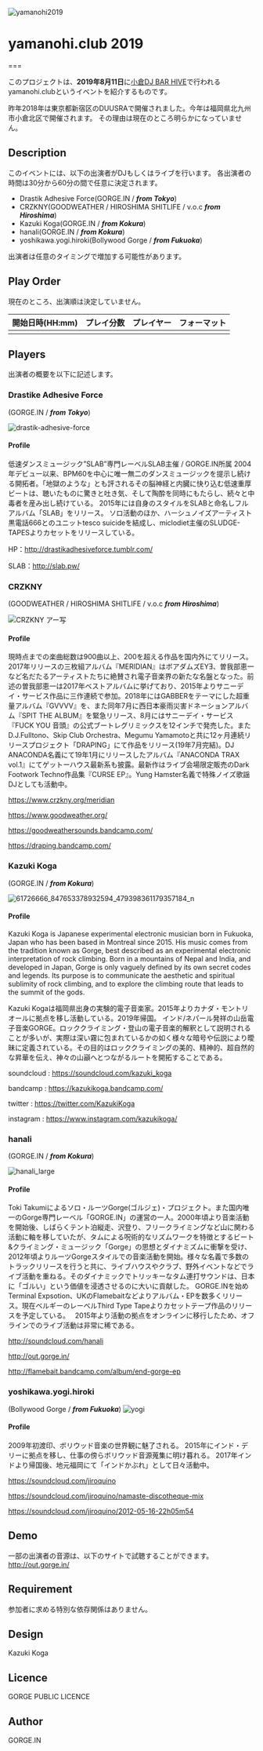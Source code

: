 ![yamanohi2019](https://user-images.githubusercontent.com/10110956/61601148-21354f80-ac6f-11e9-9f53-ea2d0ab2784b.jpg)

# yamanohi.club 2019
===

このプロジェクトは、**2019年8月11日**に[小倉DJ BAR HIVE](https://djbarhivekokura.tumblr.com/)で行われるyamanohi.clubというイベントを紹介するものです。

昨年2018年は東京都新宿区のDUUSRAで開催されました。今年は福岡県北九州市小倉北区で開催されます。
その理由は現在のところ明らかになっていません。

## Description

このイベントには、以下の出演者がDJもしくはライブを行います。
各出演者の時間は30分から60分の間で任意に決定されます。

- Drastik Adhesive Force(GORGE.IN / ***from Tokyo***)
- CRZKNY(GOODWEATHER / HIROSHIMA SHITLIFE / v.o.c ***from Hiroshima***)
- Kazuki Koga(GORGE.IN / ***from Kokura***)
- hanali(GORGE.IN / ***from Kokura***)
- yoshikawa.yogi.hiroki(Bollywood Gorge / ***from Fukuoka***)

出演者は任意のタイミングで増加する可能性があります。


## Play Order
現在のところ、出演順は決定していません。

| 開始日時(HH:mm) | プレイ分数 | プレイヤー | フォーマット|
|:---|:---|:---|:---|
|||||


## Players

出演者の概要を以下に記述します。
### Drastike Adhesive Force
(GORGE.IN / ***from Tokyo***)

![drastik-adhesive-force](https://user-images.githubusercontent.com/10110956/61601641-5cd11900-ac71-11e9-9e89-7990870099ed.jpg)

#### Profile
低速ダンスミュージック”SLAB”専門レーベルSLAB主催 / GORGE.IN所属
2004年デビュー以来、BPM60を中心に唯一無二のダンスミュージックを提示し続ける開拓者。「地獄のような」とも評されるその脳神経と内臓に快り込む低速重厚ビートは、聴いたものに驚きと吐き気、そして陶酔を同時にもたらし、続々と中毒者を産み出し続けている。
2015年には自身のスタイルをSLABと命名しフルアルバム「SLAB」をリリース。
ソロ活動のほか、ハーシュノイズアーティスト黒電話666とのユニットtesco suicideを結成し、miclodiet主催のSLUDGE-TAPESよりカセットをリリースしている。

HP：http://drastikadhesiveforce.tumblr.com/

SLAB：http://slab.pw/

### CRZKNY
(GOODWEATHER / HIROSHIMA SHITLIFE / v.o.c ***from Hiroshima***)

![CRZKNY アー写](https://user-images.githubusercontent.com/10110956/61601491-8ccbec80-ac70-11e9-947d-ab360eb61325.jpg)

#### Profile
現時点までの楽曲総数は900曲以上、200を超える作品を国内外にてリリース。2017年リリースの三枚組アルバム『MERIDIAN』はボアダムズEYƎ、曽我部恵一など名だたるアーティストたちに絶賛され電子音楽界の新たな名盤となった。前述の曽我部恵一は2017年ベストアルバムに挙げており、2015年よりサニーデイ・サービス作品に三作連続で参加。2018年にはGABBERをテーマにした超重量アルバム『GVVVV』を、また同年7月に西日本豪雨災害ドネーションアルバム『SPIT THE ALBUM』を緊急リリース、8月にはサニーデイ・サービス『FUCK YOU 音頭』の公式ブートレグリミックスを12インチで発売した。また D.J.Fulltono、Skip Club Orchestra、Megumu Yamamotoと共に12ヶ月連続リリースプロジェクト「DRAPING」にて作品をリリース(19年7月完結)。DJ ANACONDA名義にて19年1月にリリースしたアルバム『ANACONDA TRAX vol.1』にてゲットーハウス最新系も披露。最新作はライブ会場限定販売のDark Footwork Techno作品集『CURSE EP』。Yung Hamster名義で特殊ノイズ歌謡DJとしても活動中。

https://www.crzkny.org/meridian

https://www.goodweather.org/

https://goodweathersounds.bandcamp.com/

https://draping.bandcamp.com/

### Kazuki Koga
(GORGE.IN / ***from Kokura***)

![61726666_847653378932594_479398361179357184_n](https://user-images.githubusercontent.com/10110956/61601722-b0dbfd80-ac71-11e9-9ed4-e2ef5a4eb8a7.jpg)

#### Profile
Kazuki Koga is Japanese experimental electronic musician born in Fukuoka, Japan who has been based in Montreal since 2015. His music comes from the tradition known as Gorge, best described as an experimental electronic interpretation of rock climbing. Born in a mountains of Nepal and India, and developed in Japan, Gorge is only vaguely defined by its own secret codes and legends. Its purpose is to communicate the aesthetic and spiritual sublimity of rock climbing, and to explore the climbing route that leads to the summit of the gods.

Kazuki Kogaは福岡県出身の実験的電子音楽家。2015年よりカナダ・モントリオールに拠点を移し活動している。2019年帰国。
インド/ネパール発祥の山岳電子音楽GORGE。ロッククライミング・登山の電子音楽的解釈として説明されることが多いが、実際は深い霧に包まれているかの如く様々な暗号や伝説により曖昧に定義されている。その目的はロッククライミングの美的、精神的、超自然的な昇華を伝え、神々の山巓へとつながるルートを開拓することである。

soundcloud : https://soundcloud.com/kazuki_koga

bandcamp : https://kazukikoga.bandcamp.com/

twitter : https://twitter.com/KazukiKoga

instagram : https://www.instagram.com/kazukikoga/

### hanali
(GORGE.IN / ***from Kokura***)

![hanali_large](https://user-images.githubusercontent.com/10110956/61601798-087a6900-ac72-11e9-833d-f8026eb43c96.jpg)

#### Profile
Toki Takumiによるソロ・ルーツGorge(ゴルジェ)・プロジェクト。また国内唯一のGorge専門レーベル「GORGE.IN」の運営の一人。2000年頃より音楽活動を開始後、しばらくテント泊縦走、沢登り、フリークライミングなど山に関わる活動に軸を移していたが、タムによる呪術的なリズムワークを特徴とするビート&クライミング・ミュージック「Gorge」の思想とダイナミズムに衝撃を受け、2012年頃よりルーツGorgeスタイルでの音楽活動を開始。様々な名義で多数のトラックリリースを行うと共に、ライブハウスやクラブ、野外イベントなどでライブ活動を重ねる。そのダイナミックでトリッキーなタム連打サウンドは、日本に「ゴルい」という価値を浸透させるのに大いに貢献した。
GORGE.INを始めTerminal Expsotion、UKのFlamebaitなどよりアルバム・EPを数多くリリース。現在ベルギーのレーベルThird Type Tapeよりカセットテープ作品のリリースを予定している。　
2015年より活動の拠点をオンラインに移行したため、オフラインでのライブ活動は非常に稀である。

http://soundcloud.com/hanali

http://out.gorge.in/

http://flamebait.bandcamp.com/album/end-gorge-ep

### yoshikawa.yogi.hiroki
(Bollywood Gorge / ***from Fukuoka***)
![yogi](https://user-images.githubusercontent.com/10110956/62478617-78e2c780-b7e6-11e9-8216-f3bd48c43a4e.jpg)


#### Profile
2009年初渡印、ボリウッド音楽の世界観に魅了される。
2015年にインド・デリーに拠点を移し、仕事の傍らボリウッド音源蒐集に明け暮れる。
2017年インドより帰国後、地元福岡にて「インドかぶれ」として日々活動中。

https://soundcloud.com/jiroquino

https://soundcloud.com/jiroquino/namaste-discotheque-mix

https://soundcloud.com/jiroquino/2012-05-16-22h05m54


## Demo

一部の出演者の音源は、以下のサイトで試聴することができます。
http://out.gorge.in/

## Requirement

参加者に求める特別な依存関係はありません。

## Design
Kazuki Koga

## Licence

GORGE PUBLIC LICENCE

## Author

GORGE.IN


